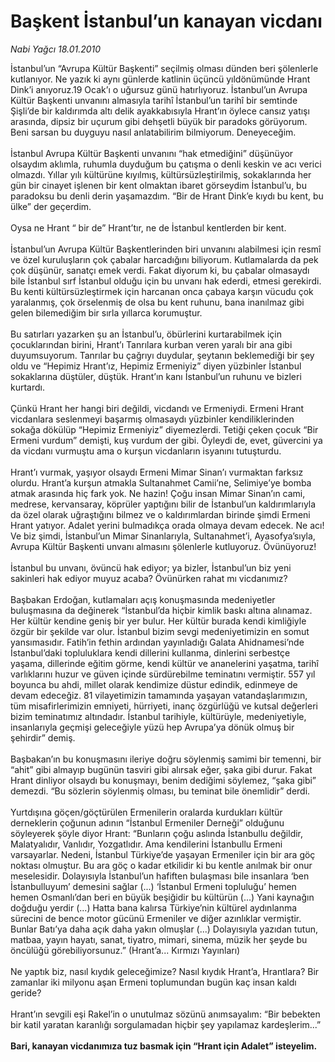 # Başkent İstanbul’un kanayan vicdanı

*Nabi Yağcı 18.01.2010*

<div class="taraf_structure_2col_1zq">
<div class="margen_n">



 <p>İstanbul’un “Avrupa Kültür Başkenti” seçilmiş olması dünden beri şölenlerle kutlanıyor. Ne yazık ki aynı günlerde katlinin üçüncü yıldönümünde Hrant Dink’i anıyoruz.19 Ocak’ı o uğursuz günü hatırlıyoruz. İstanbul’un Avrupa Kültür Başkenti unvanını almasıyla tarihî İstanbul’un tarihî bir semtinde Şişli’de bir kaldırımda altı delik ayakkabısıyla Hrant’ın öylece cansız yatışı arasında, dipsiz bir uçurum gibi dehşetli büyük bir paradoks görüyorum. Beni sarsan bu duyguyu nasıl anlatabilirim bilmiyorum. Deneyeceğim. <br/><br/>İstanbul Avrupa Kültür Başkenti unvanını “hak etmediğini” düşünüyor olsaydım aklımla, ruhumla duyduğum bu çatışma o denli keskin ve acı verici olmazdı. Yıllar yılı kültürüne kıyılmış, kültürsüzleştirilmiş, sokaklarında her gün bir cinayet işlenen bir kent olmaktan ibaret görseydim İstanbul’u, bu paradoksu bu denli derin yaşamazdım. “Bir de Hrant Dink’e kıydı bu kent, bu ülke” der geçerdim. <br/><br/>Oysa ne Hrant “ bir de” Hrant’tır, ne de İstanbul kentlerden bir kent. <br/><br/>İstanbul’un Avrupa Kültür Başkentlerinden biri unvanını alabilmesi için resmî ve özel kuruluşların çok çabalar harcadığını biliyorum. Kutlamalarda da pek çok düşünür, sanatçı emek verdi. Fakat diyorum ki, bu çabalar olmasaydı bile İstanbul sırf İstanbul olduğu için bu unvanı hak ederdi, etmesi gerekirdi. Bu kenti kültürsüzleştirmek için harcanan onca çabaya karşın vücudu çok yaralanmış, çok örselenmiş de olsa bu kent ruhunu, bana inanılmaz gibi gelen bilemediğim bir sırla yıllarca korumuştur. <br/><br/>Bu satırları yazarken şu an İstanbul’u, öbürlerini kurtarabilmek için çocuklarından birini, Hrant’ı Tanrılara kurban veren yaralı bir ana gibi duyumsuyorum. Tanrılar bu çağrıyı duydular, şeytanın beklemediği bir şey oldu ve “Hepimiz Hrant’ız, Hepimiz Ermeniyiz” diyen yüzbinler İstanbul sokaklarına düştüler, düştük. Hrant’ın kanı İstanbul’un ruhunu ve bizleri kurtardı. <br/><br/>Çünkü Hrant her hangi biri değildi, vicdandı ve Ermeniydi. Ermeni Hrant vicdanlara seslenmeyi başarmış olmasaydı yüzbinler kendiliklerinden sokağa dökülüp “Hepimiz Ermeniyiz” diyemezlerdi. Tetiği çeken çocuk “Bir Ermeni vurdum” demişti, kuş vurdum der gibi. Öyleydi de, evet, güvercini ya da vicdanı vurmuştu ama o kurşun vicdanların isyanını tutuşturdu. <br/><br/>Hrant’ı vurmak, yaşıyor olsaydı Ermeni Mimar Sinan’ı vurmaktan farksız olurdu. Hrant’a kurşun atmakla Sultanahmet Camii’ne, Selimiye’ye bomba atmak arasında hiç fark yok. Ne hazin! Çoğu insan Mimar Sinan’ın cami, medrese, kervansaray, köprüler yaptığını bilir de İstanbul’un kaldırımlarıyla da özel olarak uğraştığını bilmez ve o kaldırımlardan birinde şimdi Ermeni Hrant yatıyor. Adalet yerini bulmadıkça orada olmaya devam edecek. Ne acı! Ve biz şimdi, İstanbul’un Mimar Sinanlarıyla, Sultanahmet’i, Ayasofya’sıyla, Avrupa Kültür Başkenti unvanı almasını şölenlerle kutluyoruz. Övünüyoruz! <br/><br/>İstanbul bu unvanı, övüncü hak ediyor; ya bizler, İstanbul’un biz yeni sakinleri hak ediyor muyuz acaba? Övünürken rahat mı vicdanımız? <br/><br/>Başbakan Erdoğan, kutlamaları açış konuşmasında medeniyetler buluşmasına da değinerek “İstanbul’da hiçbir kimlik baskı altına alınamaz. Her kültür kendine geniş bir yer bulur. Her kültür burada kendi kimliğiyle özgür bir şekilde var olur. İstanbul bizim sevgi medeniyetimizin en somut yansımasıdır. Fatih’in fethin ardından yayınladığı Galata Ahidnamesi’nde İstanbul’daki topluluklara kendi dillerini kullanma, dinlerini serbestçe yaşama, dillerinde eğitim görme, kendi kültür ve ananelerini yaşatma, tarihî varlıklarını huzur ve güven içinde sürdürebilme teminatını vermiştir. 557 yıl boyunca bu ahdi, millet olarak kendimize düstur edindik, edinmeye de devam edeceğiz. 81 vilayetimizin tamamında yaşayan vatandaşlarımızın, tüm misafirlerimizin emniyeti, hürriyeti, inanç özgürlüğü ve kutsal değerleri bizim teminatımız altındadır. İstanbul tarihiyle, kültürüyle, medeniyetiyle, insanlarıyla geçmişi geleceğiyle yüzü hep Avrupa’ya dönük olmuş bir şehirdir” demiş. <br/><br/>Başbakan’ın bu konuşmasını ileriye doğru söylenmiş samimi bir temenni, bir “ahit” gibi almayıp bugünün tasviri gibi alırsak eğer, şaka gibi durur. Fakat Hrant dinliyor olsaydı bu konuşmayı, benim dediğimi söylemez, “şaka gibi” demezdi. “Bu sözlerin söylenmiş olması, bu teminat bile önemlidir” derdi. <br/><br/>Yurtdışına göçen/göçtürülen Ermenilerin oralarda kurdukları kültür derneklerin çoğunun adının “İstanbul Ermeniler Derneği” olduğunu söyleyerek şöyle diyor Hrant: “Bunların çoğu aslında İstanbullu değildir, Malatyalıdır, Vanlıdır, Yozgatlıdır. Ama kendilerini İstanbullu Ermeni varsayarlar. Nedeni, İstanbul Türkiye’de yaşayan Ermeniler için bir ara göç noktası olmuştur. Bu ara göç o kadar etkilidir ki bu kentle anılmak bir onur meselesidir. Dolayısıyla İstanbul’un hafiften bulaşması bile insanlara ‘ben İstanbulluyum’ demesini sağlar (...) ‘İstanbul Ermeni topluluğu’ hemen hemen Osmanlı’dan beri en büyük beşiğidir bu kültürün (...) Yani kaynağın doğduğu yerdir (...) Hatta bana kalırsa Türkiye’nin kültürel aydınlanma sürecini de bence motor gücünü Ermeniler ve diğer azınlıklar vermiştir. Bunlar Batı’ya daha açık daha yakın olmuşlar (...) Dolayısıyla yazıdan tutun, matbaa, yayın hayatı, sanat, tiyatro, mimari, sinema, müzik her şeyde bu öncülüğü görebiliyorsunuz.” (Hrant’a... Kırmızı Yayınları) <br/><br/>Ne yaptık biz, nasıl kıydık geleceğimize? Nasıl kıydık Hrant’a, Hrantlara? Bir zamanlar iki milyonu aşan Ermeni toplumundan bugün kaç insan kaldı geride? <br/><br/>Hrant’ın sevgili eşi Rakel’in o unutulmaz sözünü anımsayalım: “Bir bebekten bir katil yaratan karanlığı sorgulamadan hiçbir şey yapılamaz kardeşlerim...”<b> <br/><br/>Bari, kanayan vicdanımıza tuz basmak için “Hrant için Adalet” isteyelim.</b></p>
<br/>
<br/>
<br/>



<br/>


<div id="taraf_not">
</div>

</div>


</div>
